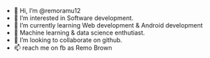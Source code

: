 - 👋 Hi, I’m @remoramu12
- 👀 I’m interested in Software development.
- 🌱 I’m currently learning Web development & Android development 
- 📅 Machine learning & data science enthutiast.
- 💞️ I’m looking to collaborate on github.
- 📫 reach me on fb as Remo Brown

<!---
remoramu12/remoramu12 is a ✨ special ✨ repository because its `README.md` (this file) appears on your GitHub profile.
You can click the Preview link to take a look at your changes.
--->
